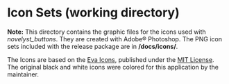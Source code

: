 # Icon Sets (working directory)

**Note:** This directory contains the graphic files for the icons used with *novelyst_buttons*. They are created with Adobe® Photoshop. The PNG icon sets included with the release package are in **/docs/icons/**.

The Icons are based on the [Eva Icons](https://akveo.github.io/eva-icons/#/), published under the [MIT License](http://www.opensource.org/licenses/mit-license.php). The original black and white icons were colored for this application by the maintainer. 
